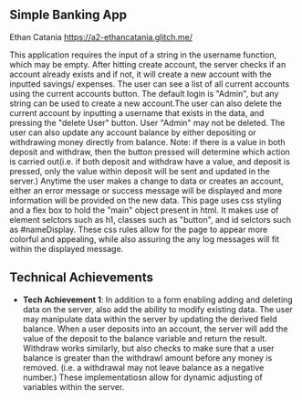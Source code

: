 ## Simple Banking App

Ethan Catania
https://a2-ethancatania.glitch.me/

This application requires the input of a string in the username function, which may be empty. After hitting create account, the server checks if an account already exists and if not, it will create a new account with the inputted savings/ expenses. The user can see a list of all current accounts using the current accounts button. The default login is "Admin", but any string can be used to create a new account.The user can also delete the current account by inputting a username that exists in the data, and pressing the "delete User" button. User "Admin" may not be deleted. The user can also update any account balance by either depositing or withdrawing money directly from balance. Note: if there is a value in both deposit and withdraw, then the button pressed will determine which action is carried out(i.e. if both deposit and withdraw have a value, and deposit is pressed, only the value within deposit will be sent and updated in the server.) Anytime the user makes a change to data or creates an account, either an error message or success message will be displayed and more information will be provided on the new data. This page uses css styling and a flex box to hold the "main" object present in html. It makes use of element selctors such as h1, classes such as "button", and id selctors such as #nameDisplay. These css rules allow for the page to appear more colorful and appealing, while also assuring the any log messages will fit within the displayed message.

## Technical Achievements

- **Tech Achievement 1**: In addition to a form enabling adding and deleting data on the server, also add the ability to modify existing data.
  The user may manipulate data within the server by updating the derived field balance. When a user deposits into an account, the server will add the value of the deposit to the balance variable and return the result. Withdraw works similarly, but also checks to make sure that a user balance is greater than the withdrawl amount before any money is removed. (i.e. a withdrawal may not leave balance as a negative number.) These implementatiosn allow for dynamic adjusting of variables within the server.
